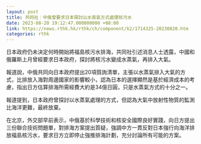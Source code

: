 ```yaml
---
layout: post
title: 共同社︰中俄曾要求日本探討以水蒸氣方式處理核污水
date: 2023-08-20 19:12:47.000000000 +08:00
link: https://news.rthk.hk/rthk/ch/component/k2/1714325-20230820.htm
categories: rthk
---
```


日本政府仍未決定何時開始將福島核污水排海，共同社引述消息人士透露，中國和俄羅斯上月曾經要求日本政府，探討將核污水變成水蒸氣，再排入大氣。

報道說，中俄共同向日本政府提出20項質詢清單，主張以水蒸氣排入大氣的方式，比排放入海對周邊國家的影響較小，認為日本的選擇顯然是基於經濟成本的考慮，指出日方估算排海所需經費大約是34億日圓，只是水蒸氣方式的十分之一。

報道提到，日本政府曾探討以水蒸氣處理的方式，但認為大氣中放射性物質的監測比海洋更難，最終放棄。

在北京，外交部早前表示，中俄基於科學技術和核安全國際良好實踐，向日方提出三份聯合技術問題單，對排海方案提出質疑，強調中方一貫反對日本強行向海洋排放福島核污水，要求日方立即停止強推排海計劃，充分討論所有可能的方案。
